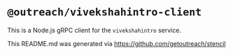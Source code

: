 # `@outreach/vivekshahintro-client`

This is a Node.js gRPC client for the `vivekshahintro` service.

This README.md was generated via https://github.com/getoutreach/stencil
